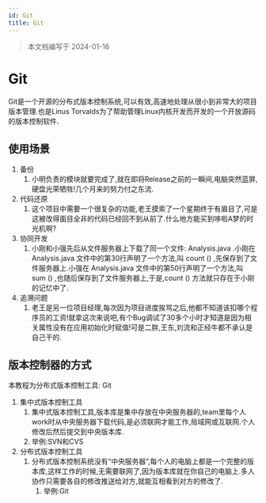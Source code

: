 ```yaml
---
id: Git
title: Git
---
```


> 本文档编写于 2024-01-16

# Git

Git是一个开源的分布式版本控制系统,可以有效,高速地处理从很小到非常大的项目版本管理.也是Linus Torvalds为了帮助管理Linux内核开发而开发的一个开放源码的版本控制软件.

## 使用场景

1. 备份
   1. 小明负责的模块就要完成了,就在即将Release之前的一瞬间,电脑突然蓝屏,硬盘光荣牺牲!几个月来的努力付之东流.
2. 代码还原
   1. 这个项目中需要一个很复杂的功能,老王摸索了一个星期终于有眉目了,可是这被改得面目全非的代码已经回不到从前了.什么地方能买到哆啦A梦的时光机啊?
3. 协同开发
   1. 小刚和小强先后从文件服务器上下载了同一个文件: Analysis.java .小刚在 Analysis.java 文件中的第30行声明了一个方法,叫 count () ,先保存到了文件服务器上.小强在 Analysis.java 文件中的第50行声明了一个方法,叫 sum () ,也随后保存到了文件服务器上,于是,count () 方法就只存在于小刚的记忆中了.
4. 追溯问题
   1. 老王是另一位项目经理,每次因为项目进度挨骂之后,他都不知道该扣哪个程序员的工资!就拿这次来说吧,有个Bug调试了30多个小时才知道是因为相关属性没有在应用初始化时赋值!可是二胖,王东,刘流和正经牛都不承认是自己干的.

## 版本控制器的方式

本教程为分布式版本控制工具: Git

1. 集中式版本控制工具
   1. 集中式版本控制工具,版本库是集中存放在中央服务器的,team里每个人work时从中央服务器下载代码,是必须联网才能工作,局域网或互联网.个人修改后然后提交到中央版本库.
   2. 举例:SVN和CVS
2. 分布式版本控制工具
   1. 分布式版本控制系统没有“中央服务器”,每个人的电脑上都是一个完整的版本库,这样工作的时候,无需要联网了,因为版本库就在你自己的电脑上.多人协作只需要各自的修改推送给对方,就能互相看到对方的修改了.
      1. 举例:Git
